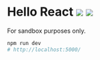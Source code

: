 # Hello React ![](https://img.shields.io/npm/v/typescript?color=%23007acc&label=TypeScript&logo=typescript&logoColor=%23007acc&style=social) ![](https://img.shields.io/npm/v/react?color=%2361dafb&label=React&logo=react&logoColor=%2361dafb&style=social)

For sandbox purposes only.

```sh
npm run dev
# http://localhost:5000/
```
